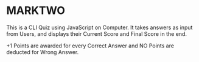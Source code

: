 # MARKTWO

This is a CLI Quiz using JavaScript on Computer.
It takes answers as input from Users, and displays their Current Score and Final Score in the end.

+1 Points are awarded for every Correct Answer and
NO Points are deducted for Wrong Answer.
